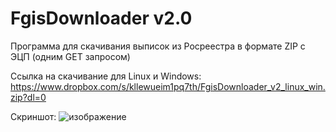# FgisDownloader v2.0
Программа для скачивания выписок из Росреестра в формате ZIP с ЭЦП (одним GET запросом)

Ссылка на скачивание для Linux и Windows: 
https://www.dropbox.com/s/kllewueim1pq7th/FgisDownloader_v2_linux_win.zip?dl=0

Скриншот:
![изображение](https://user-images.githubusercontent.com/85164889/120310167-c1824380-c2de-11eb-90b4-4bedfb285a74.png)
